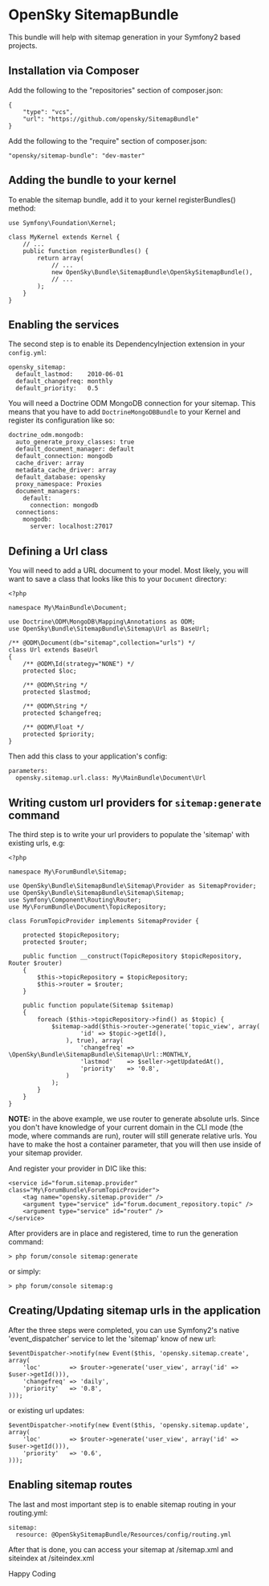 # OpenSky SitemapBundle

This bundle will help with sitemap generation in your Symfony2 based projects.

## Installation via Composer

Add the following to the "repositories" section of composer.json:
```
{
    "type": "vcs",
    "url": "https://github.com/opensky/SitemapBundle"
}
```

Add the following to the "require" section of composer.json:

    "opensky/sitemap-bundle": "dev-master"

## Adding the bundle to your kernel

To enable the sitemap bundle, add it to your kernel registerBundles() method:

    use Symfony\Foundation\Kernel;

    class MyKernel extends Kernel {
        // ...
        public function registerBundles() {
            return array(
                // ...
                new OpenSky\Bundle\SitemapBundle\OpenSkySitemapBundle(),
                // ...
            );
        }
    }


## Enabling the services

The second step is to enable its DependencyInjection extension in your `config.yml`:

    opensky_sitemap:
      default_lastmod:    2010-06-01
      default_changefreq: monthly
      default_priority:   0.5

You will need a Doctrine ODM MongoDB connection for your sitemap. This means that you have to add `DoctrineMongoDBBundle` to your Kernel and register its configuration like so:

    doctrine_odm.mongodb:
      auto_generate_proxy_classes: true
      default_document_manager: default
      default_connection: mongodb
      cache_driver: array
      metadata_cache_driver: array
      default_database: opensky
      proxy_namespace: Proxies
      document_managers:
        default:
          connection: mongodb
      connections:
        mongodb:
          server: localhost:27017


## Defining a Url class

You will need to add a URL document to your model. Most likely, you will want to save a class that looks like this to your `Document` directory:

    <?php

    namespace My\MainBundle\Document;

    use Doctrine\ODM\MongoDB\Mapping\Annotations as ODM;
    use OpenSky\Bundle\SitemapBundle\Sitemap\Url as BaseUrl;

    /** @ODM\Document(db="sitemap",collection="urls") */
    class Url extends BaseUrl
    {
        /** @ODM\Id(strategy="NONE") */
        protected $loc;

        /** @ODM\String */
        protected $lastmod;

        /** @ODM\String */
        protected $changefreq;

        /** @ODM\Float */
        protected $priority;
    }

Then add this class to your application's config:

    parameters:
      opensky.sitemap.url.class: My\MainBundle\Document\Url


## Writing custom url providers for `sitemap:generate` command

The third step is to write your url providers to populate the 'sitemap' with
existing urls, e.g:

    <?php

    namespace My\ForumBundle\Sitemap;

    use OpenSky\Bundle\SitemapBundle\Sitemap\Provider as SitemapProvider;
    use OpenSky\Bundle\SitemapBundle\Sitemap\Sitemap;
    use Symfony\Component\Routing\Router;
    use My\ForumBundle\Document\TopicRepository;

    class ForumTopicProvider implements SitemapProvider {

        protected $topicRepository;
        protected $router;

        public function __construct(TopicRepository $topicRepository, Router $router)
        {
            $this->topicRepository = $topicRepository;
            $this->router = $router;
        }

        public function populate(Sitemap $sitemap)
        {
            foreach ($this->topicRepository->find() as $topic) {
                $sitemap->add($this->router->generate('topic_view', array(
                        'id' => $topic->getId(),
                    ), true), array(
                        'changefreq' => \OpenSky\Bundle\SitemapBundle\Sitemap\Url::MONTHLY,
                        'lastmod'    => $seller->getUpdatedAt(),
                        'priority'   => '0.8',
                    )
                );
            }
        }
    }

**NOTE:** in the above example, we use router to generate absolute urls. Since you don't have knowledge of your current domain in the CLI mode (the mode, where commands are run), router will still generate relative urls. You have to make the host a container parameter, that you will then use inside of your sitemap provider.

And register your provider in DIC like this:

    <service id="forum.sitemap.provider" class="My\ForumBundle\ForumTopicProvider">
        <tag name="opensky.sitemap.provider" />
        <argument type="service" id="forum.document_repository.topic" />
        <argument type="service" id="router" />
    </service>

After providers are in place and registered, time to run the generation command:

    > php forum/console sitemap:generate

or simply:

    > php forum/console sitemap:g


## Creating/Updating sitemap urls in the application

After the three steps were completed, you can use Symfony2's native 'event_dispatcher'
service to let the 'sitemap' know of new url:

    $eventDispatcher->notify(new Event($this, 'opensky.sitemap.create', array(
        'loc'        => $router->generate('user_view', array('id' => $user->getId())),
        'changefreq' => 'daily',
        'priority'   => '0.8',
    )));

or existing url updates:

    $eventDispatcher->notify(new Event($this, 'opensky.sitemap.update', array(
        'loc'        => $router->generate('user_view', array('id' => $user->getId())),
        'priority'   => '0.6',
    )));


## Enabling sitemap routes

The last and most important step is to enable sitemap routing in your routing.yml:

    sitemap:
      resource: @OpenSkySitemapBundle/Resources/config/routing.yml

After that is done, you can access your sitemap at /sitemap.xml and siteindex at /siteindex.xml

Happy Coding
